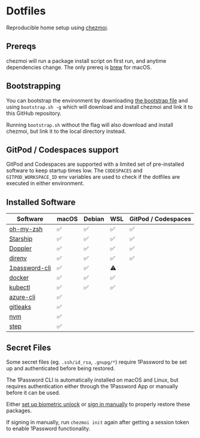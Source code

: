 # Dotfiles

Reproducible home setup using [chezmoi](https://www.chezmoi.io/).

## Prereqs

chezmoi will run a package install script on first run, and anytime dependencies change. The only prereq is [brew](https://brew.sh) for macOS.

## Bootstrapping

You can bootstrap the environment by downloading [the bootstrap file](https://raw.githubusercontent.com/vladzaharia/dotfiles/main/bootstrap.sh) and using `bootstrap.sh -g` which will download and install chezmoi and link it to this GitHub repository. 

Running `bootstrap.sh` without the flag will also download and install chezmoi, but link it to the local directory instead.

## GitPod / Codespaces support

GitPod and Codespaces are supported with a limited set of pre-installed software to keep startup times low. The `CODESPACES` and `GITPOD_WORKSPACE_ID` env variables are used to check if the dotfiles are executed in either environment.

## Installed Software

| Software | macOS | Debian | WSL | GitPod / Codespaces |
|----------|-------|--------|-----|---------------------|
| [oh-my-zsh](https://ohmyz.sh/)| ✅ | ✅| ✅| ✅|
| [Starship](https://starship.rs/) | ✅ | ✅| ✅| ✅|
| [Doppler](https://www.doppler.com/) | ✅ | ✅| ✅| ✅|
| [direnv](https://direnv.net/) | ✅ | ✅| ✅| ✅|
| [1password-cli](https://1password.com/downloads/command-line/) | ✅ | ✅| ⚠️ ||
| [docker](https://www.docker.com/)| ✅ | ✅| ✅||
| [kubectl](https://kubernetes.io/docs/tasks/tools/) | ✅ | ✅| ✅||
| [azure-cli](https://docs.microsoft.com/en-us/cli/azure/) | ✅ | | ||
| [gitleaks](https://github.com/zricethezav/gitleaks)| ✅ | | ||
| [nvm](https://github.com/nvm-sh/nvm)| ✅ | | ||
| [step](https://smallstep.com/docs/step-cli)  | ✅ | | ||

## Secret Files

Some secret files (eg. `.ssh/id_rsa`, `.gnupg/*`) require 1Password to be set up and authenticated before being restored. 

The 1Password CLI is automatically installed on macOS and Linux, but requires authentication either through the 1Password App or manually before it can be used.

Either [set up biometric unlock](https://developer.1password.com/docs/cli/get-started#turn-on-biometric-unlock) or [sign in manually](https://developer.1password.com/docs/cli/sign-in-manually) to properly restore these packages.



If signing in manually, run `chezmoi init` again after getting a session token to enable 1Password functionality.